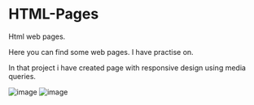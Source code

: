 # HTML-Pages
Html web pages. 

Here you can find some web pages. I have practise on.

In that project i have created page with responsive design using media queries.

![image](https://user-images.githubusercontent.com/80632445/200177689-e60f92a6-4d12-4fa2-84d3-146b50e21ea2.png)
![image](https://user-images.githubusercontent.com/80632445/200177750-43dee85a-39cb-4eeb-b7cd-16bff4ba37d6.png)

